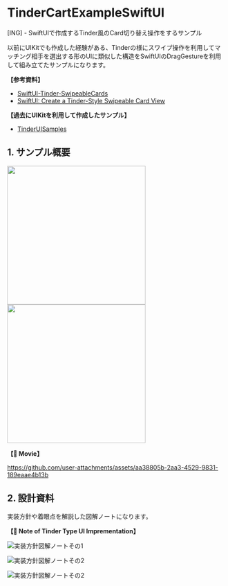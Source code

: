 # TinderCartExampleSwiftUI
[ING] - SwiftUIで作成するTinder風のCard切り替え操作をするサンプル

以前にUIKitでも作成した経験がある、Tinderの様にスワイプ操作を利用してマッチング相手を選出する形のUIに類似した構造をSwiftUIのDragGestureを利用して組み立てたサンプルになります。

__【参考資料】__

- [SwiftUI-Tinder-SwipeableCards](https://github.com/bbaars/SwiftUI-Tinder-SwipeableCards)
- [SwiftUI: Create a Tinder-Style Swipeable Card View](https://betterprogramming.pub/swiftui-create-a-tinder-style-swipeable-card-view-283e257cb102)

__【過去にUIKitを利用して作成したサンプル】__

- [TinderUISamples](https://github.com/fumiyasac/TinderUISamples)

## 1. サンプル概要

<img src="./images/tinder_cart_example1.png" width="320"> <img src="./images/tinder_cart_example2.png" width="320">

__【🎥 Movie】__

https://github.com/user-attachments/assets/aa38805b-2aa3-4529-9831-189eaae4b13b

## 2. 設計資料

実装方針や着眼点を解説した図解ノートになります。

__【📝 Note of Tinder Type UI Imprementation】__


![実装方針図解ノートその1](./images/simple_tinder_type_example_ui1.jpg)

![実装方針図解ノートその2](./images/simple_tinder_type_example_ui2.jpg)

![実装方針図解ノートその2](./images/simple_tinder_type_example_ui3.jpg)
